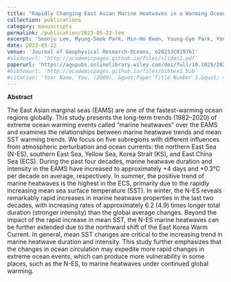 ```yaml
---
title: "Rapidly Changing East Asian Marine Heatwaves in a Warming Ocean Climate"
collection: publications
category: manuscripts
permalink: /publication/2023-05-22-lee
excerpt: 'Seonju Lee, Myung-Sook Park, Min-Ho Kwon, Young-Gye Park, Young-Ho Kim, Nakbin Choi'
date: 2023-05-22
venue: 'Journal of Geophysical Research-Oceans, e2023JC019761'
#slidesurl: 'http://academicpages.github.io/files/slides1.pdf'
paperurl: 'https://agupubs.onlinelibrary.wiley.com/doi/full/10.1029/2023JC019761'
#bibtexurl: 'http://academicpages.github.io/files/bibtex1.bib'
#citation: 'Your Name, You. (2009). &quot;Paper Title Number 1.&quot; <i>Journal 1</i>. 1(1).'
---
```

**Abstract**

The East Asian marginal seas (EAMS) are one of the fastest-warming ocean regions globally. This study presents the long-term trends (1982–2020) of extreme ocean warming events called “marine heatwaves” over the EAMS and examines the relationships between marine heatwave trends and mean SST warming trends. We focus on five subregions with different influences from atmospheric perturbation and ocean currents: the northern East Sea (N-ES), southern East Sea, Yellow Sea, Korea Strait (KS), and East China Sea (ECS). During the past four decades, marine heatwave duration and intensity in the EAMS have increased to approximately +4 days and +0.3°C per decade on average, respectively. In summer, the positive trend of marine heatwaves is the highest in the ECS, primarily due to the rapidly increasing mean sea surface temperature (SST). In winter, the N-ES reveals remarkably rapid increases in marine heatwave properties in the last two decades, with increasing rates of approximately 6.2 (4.9) times longer total duration (stronger intensity) than the global average changes. Beyond the impact of the rapid increase in mean SST, the N-ES marine heatwaves can be further extended due to the northward shift of the East Korea Warm Current. In general, mean SST changes are critical to the increasing trend in marine heatwave duration and intensity. This study further emphasizes that the changes in ocean circulation may expedite more rapid changes in extreme ocean events, which can produce more vulnerability in some places, such as the N-ES, to marine heatwaves under continued global warming.
